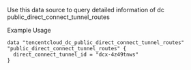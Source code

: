 Use this data source to query detailed information of dc public_direct_connect_tunnel_routes

Example Usage

```hcl
data "tencentcloud_dc_public_direct_connect_tunnel_routes" "public_direct_connect_tunnel_routes" {
  direct_connect_tunnel_id = "dcx-4z49tnws"
}
```